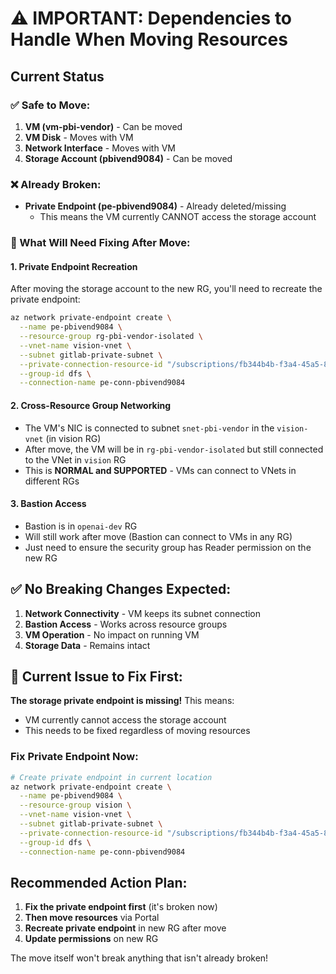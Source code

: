 # ⚠️ IMPORTANT: Dependencies to Handle When Moving Resources

## Current Status

### ✅ Safe to Move:
1. **VM (vm-pbi-vendor)** - Can be moved
2. **VM Disk** - Moves with VM
3. **Network Interface** - Moves with VM
4. **Storage Account (pbivend9084)** - Can be moved

### ❌ Already Broken:
- **Private Endpoint (pe-pbivend9084)** - Already deleted/missing
  - This means the VM currently CANNOT access the storage account

### 🔧 What Will Need Fixing After Move:

#### 1. Private Endpoint Recreation
After moving the storage account to the new RG, you'll need to recreate the private endpoint:

```bash
az network private-endpoint create \
  --name pe-pbivend9084 \
  --resource-group rg-pbi-vendor-isolated \
  --vnet-name vision-vnet \
  --subnet gitlab-private-subnet \
  --private-connection-resource-id "/subscriptions/fb344b4b-f3a4-45a5-81d6-c1f911fcb4ed/resourceGroups/rg-pbi-vendor-isolated/providers/Microsoft.Storage/storageAccounts/pbivend9084" \
  --group-id dfs \
  --connection-name pe-conn-pbivend9084
```

#### 2. Cross-Resource Group Networking
- The VM's NIC is connected to subnet `snet-pbi-vendor` in the `vision-vnet` (in vision RG)
- After move, the VM will be in `rg-pbi-vendor-isolated` but still connected to the VNet in `vision` RG
- This is **NORMAL and SUPPORTED** - VMs can connect to VNets in different RGs

#### 3. Bastion Access
- Bastion is in `openai-dev` RG
- Will still work after move (Bastion can connect to VMs in any RG)
- Just need to ensure the security group has Reader permission on the new RG

## ✅ No Breaking Changes Expected:

1. **Network Connectivity** - VM keeps its subnet connection
2. **Bastion Access** - Works across resource groups
3. **VM Operation** - No impact on running VM
4. **Storage Data** - Remains intact

## 🚨 Current Issue to Fix First:

**The storage private endpoint is missing!** This means:
- VM currently cannot access the storage account
- This needs to be fixed regardless of moving resources

### Fix Private Endpoint Now:
```bash
# Create private endpoint in current location
az network private-endpoint create \
  --name pe-pbivend9084 \
  --resource-group vision \
  --vnet-name vision-vnet \
  --subnet gitlab-private-subnet \
  --private-connection-resource-id "/subscriptions/fb344b4b-f3a4-45a5-81d6-c1f911fcb4ed/resourceGroups/vision/providers/Microsoft.Storage/storageAccounts/pbivend9084" \
  --group-id dfs \
  --connection-name pe-conn-pbivend9084
```

## Recommended Action Plan:

1. **Fix the private endpoint first** (it's broken now)
2. **Then move resources** via Portal
3. **Recreate private endpoint** in new RG after move
4. **Update permissions** on new RG

The move itself won't break anything that isn't already broken!
